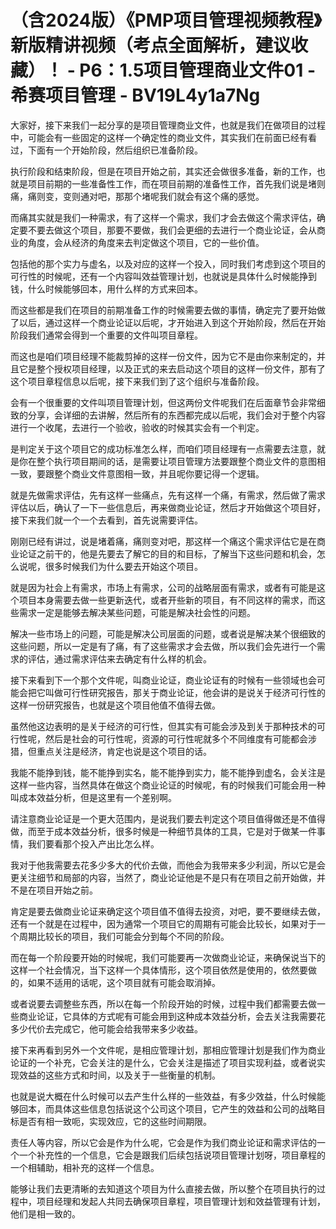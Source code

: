 # （含2024版）《PMP项目管理视频教程》新版精讲视频（考点全面解析，建议收藏）！ - P6：1.5项目管理商业文件01 - 希赛项目管理 - BV19L4y1a7Ng

大家好，接下来我们一起分享的是项目管理商业文件，也就是我们在做项目的过程中，可能会有一些固定的这样一个确定性的商业文件，其实我们在前面已经有看过，下面有一个开始阶段，然后组织已准备阶段。

执行阶段和结束阶段，但是在项目开始之前，其实还会做很多准备，新的工作，也就是项目前期的一些准备性工作，而在项目前期的准备性工作，首先我们说是堵则痛，痛则变，变则通对吧，那那个堵呢我们就会有这个痛的感觉。

而痛其实就是我们一种需求，有了这样一个需求，我们才会去做这个需求评估，确定要不要去做这个项目，那要不要做，我们会更细的去进行一个商业论证，会从商业的角度，会从经济的角度来去判定做这个项目，它的一些价值。

包括他的那个实力与虚名，以及对应的这样一个投入，同时我们考虑到这个项目的可行性的时候呢，还有一个内容叫效益管理计划，也就说是具体什么时候能挣到钱，什么时候能够回本，用什么样的方式来回本。

而这些都是我们在项目的前期准备工作的时候需要去做的事情，确定完了要开始做了以后，通过这样一个商业论证以后呢，才开始进入到这个开始阶段，然后在开始阶段我们通常会得到一个重要的文件叫项目章程。

而这也是咱们项目经理不能裁剪掉的这样一份文件，因为它不是由你来制定的，并且它是整个授权项目经理，以及正式的来去启动这个项目的这样一份文件，那有了这个项目章程信息以后呢，接下来我们到了这个组织与准备阶段。

会有一个很重要的文件叫项目管理计划，但这两份文件呢我们在后面章节会非常细致的分享，会详细的去讲解，然后所有的东西都完成以后呢，我们会对于整个内容进行一个收尾，去进行一个验收，验收的时候其实会有一个判定。

是判定关于这个项目它的成功标准怎么样，而咱们项目经理有一点需要去注意，就是你在整个执行项目期间的话，是需要让项目管理方法要跟整个商业文件的意图相一致，要跟整个商业文件意图相一致，并且呢你要记得一个逻辑。

就是先做需求评估，先有这样一些痛点，先有这样一个痛，有需求，然后做了需求评估以后，确认了一下一些信息后，再来做商业论证，然后才开始做这个项目好，接下来我们就一个一个去看到，首先说需要评估。

刚刚已经有讲过，说是堵着痛，痛则变对吧，那这样一个痛这个需求评估它是在商业论证之前干的，他是先要去了解它的目的和目标，了解当下这些问题和机会，怎么说呢，很多时候我们为什么要去开始这个项目。

就是因为社会上有需求，市场上有需求，公司的战略层面有需求，或者有可能是这个项目本身需要去做一些更新迭代，或者开些新的项目，有不同这样的需求，而这些需求一定是能够去解决某些问题，可能是解决社会性的问题。

解决一些市场上的问题，可能是解决公司层面的问题，或者说是解决某个很细致的这些问题，所以一定是有了痛，有了这些需求才会去做，所以我们会先进行一个需求的评估，通过需求评估来去确定有什么样的机会。

接下来看到下一个那个文件呢，叫商业论证，商业论证有的时候有一些领域也会可能会把它叫做可行性研究报告，那关于商业论证，他会讲的是说关于经济可行性的这样一份研究报告，也就是这个项目他值不值得去做。

虽然他这边表明的是关于经济的可行性，但其实有可能会涉及到关于那种技术的可行性呢，然后是社会的可行性呢，资源的可行性呢就多个不同维度有可能都会涉猎，但重点关注是经济，肯定也说是这个项目的话。

我能不能挣到钱，能不能挣到实名，能不能挣到实力，能不能挣到虚名，会关注是这样一些内容，当然具体在做这个商业论证的时候呢，有的时候我们可能会用一种叫成本效益分析，但是这里有一个差别啊。

请注意商业论证是一个更大范围内，是说我们要去判定这个项目值得做还是不值得做，而至于成本效益分析，很多时候是一种细节具体的工具，它是对于做某一件事情，我们要看那个投入产出比怎么样。

我对于他我需要去花多少多大的代价去做，而他会为我带来多少利润，所以它是会更关注细节和局部的内容，当然了，商业论证他是不是只有在项目之前开始做，并不是在项目开始之前。

肯定是要去做商业论证来确定这个项目值不值得去投资，对吧，要不要继续去做，还有一个就是在过程中，因为通常一个项目它的周期有可能会比较长，如果对于一个周期比较长的项目，我们可能会分到每个不同的阶段。

而在每一个阶段要开始的时候呢，我们可能要再一次做商业论证，来确保说当下的这样一个社会情况，当下这样一个具体情形，这个项目依然是使用的，依然要做的，如果不适用的话呢，这个项目就有可能会取消掉。

或者说要去调整些东西，所以在每一个阶段开始的时候，过程中我们都需要去做一些商业论证，它具体的方式呢有可能会用到这种成本效益分析，会去关注我需要花多少代价去完成它，他可能会给我带来多少收益。

接下来再看到另外一个文件呢，是相应管理计划，那相应管理计划是我们作为商业论证的一个补充，它会关注的是什么，它会关注是描述了项目实现利益，或者说实现效益的这些方式和时间，以及关于一些衡量的机制。

也就是说大概在什么时候可以去产生什么样的一些效益，有多少效益，什么时候能够回本，而具体这些信息包括说这个公司这个项目，它产生的效益和公司的战略目标是否有相一致呃，实现效应，它的这些时间期限。

责任人等内容，所以它会是作为什么呢，它会是作为我们商业论证和需求评估的一个一个补充性的一个信息，它会是跟我们后续包括说项目管理计划呀，项目章程的一个相辅助，相补充的这样一个信息。

能够让我们去更清晰的去知道这个项目为什么直接去做，所以整个在项目执行的过程中，项目经理和发起人共同去确保项目章程，项目管理计划和效益管理有计划，他们是相一致的。

